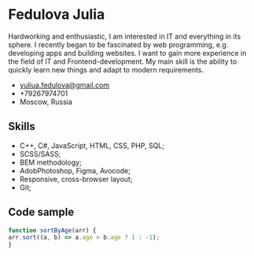 # Fedulova Julia

Hardworking and enthusiastic, I am interested in IT and everything in its sphere. I recently began to be fascinated by web programming, e.g. developing apps and building websites. I want to gain more experience in the field of IT and Frontend-development. My main skill is the ability to quickly learn new things and adapt to modern requirements.

* yuliua.fedulova@gmail.com
* +79267974701
* Moscow, Russia

## Skills
* C++, C#, JavaScript, HTML, CSS, PHP, SQL;
* SCSS/SASS;
* BEM methodology;
* AdobPhotoshop, Figma, Avocode;
* Responsive, cross-browser layout;
* Git;

## Code sample
```javascript
function sortByAge(arr) {
arr.sort((a, b) => a.age > b.age ? 1 : -1);
}
